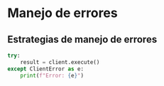 # Manejo de errores

## Estrategias de manejo de errores

```python
try:
    result = client.execute()
except ClientError as e:
    print(f"Error: {e}")
```
